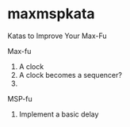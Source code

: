 maxmspkata
==========

Katas to Improve Your Max-Fu

Max-fu
1. A clock
2. A clock becomes a sequencer?
3. 

MSP-fu
1. Implement a basic delay 
